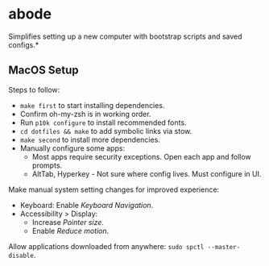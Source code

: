 # abode
Simplifies setting up a new computer with bootstrap scripts and saved configs.*

## MacOS Setup
Steps to follow:
* `make first` to start installing dependencies.
* Confirm oh-my-zsh is in working order.
* Run `p10k configure` to install recommended fonts.
* `cd dotfiles && make` to add symbolic links via stow.
* `make second` to install more dependencies.
* Manually configure some apps:
  * Most apps require security exceptions. Open each app and follow prompts.
  * AltTab, Hyperkey - Not sure where config lives. Must configure in UI.

Make manual system setting changes for improved experience:
* Keyboard: Enable _Keyboard Navigation_.
* Accessibility > Display:
  * Increase _Pointer size_.
  * Enable _Reduce motion_.

Allow applications downloaded from anywhere: `sudo spctl --master-disable`.
